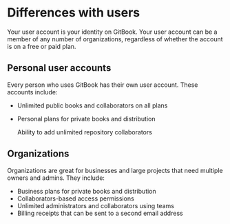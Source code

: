 # Differences with users

Your user account is your identity on GitBook. Your user account can be a member of any number of organizations, regardless of whether the account is on a free or paid plan.

## Personal user accounts

Every person who uses GitBook has their own user account. These accounts include:

* Unlimited public books and collaborators on all plans
* Personal plans for private books and distribution

  Ability to add unlimited repository collaborators

## Organizations

Organizations are great for businesses and large projects that need multiple owners and admins. They include:

* Business plans for private books and distribution
* Collaborators-based access permissions
* Unlimited administrators and collaborators using teams
* Billing receipts that can be sent to a second email address

